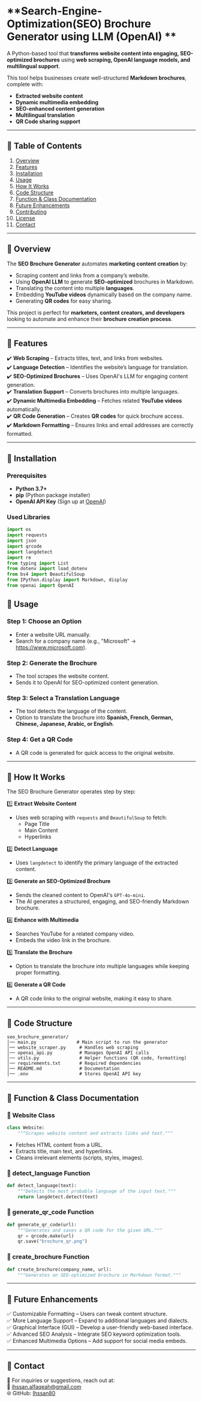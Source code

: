 # **Search-Engine-Optimization(SEO) Brochure Generator using LLM (OpenAI) **

A Python-based tool that **transforms website content into engaging, SEO-optimized brochures** using **web scraping, OpenAI language models, and multilingual support**.

This tool helps businesses create well-structured **Markdown brochures**, complete with:
- **Extracted website content**
- **Dynamic multimedia embedding**
- **SEO-enhanced content generation**
- **Multilingual translation**
- **QR Code sharing support**

---

## **📌 Table of Contents**
1. [Overview](#overview)
2. [Features](#features)
3. [Installation](#installation)
4. [Usage](#usage)
5. [How It Works](#how-it-works)
6. [Code Structure](#code-structure)
7. [Function & Class Documentation](#function--class-documentation)
8. [Future Enhancements](#future-enhancements)
9. [Contributing](#contributing)
10. [License](#license)
11. [Contact](#contact)

---

## **📌 Overview**
The **SEO Brochure Generator** automates **marketing content creation** by:
- Scraping content and links from a company’s website.
- Using **OpenAI LLM** to generate **SEO-optimized** brochures in Markdown.
- Translating the content into multiple **languages**.
- Embedding **YouTube videos** dynamically based on the company name.
- Generating **QR codes** for easy sharing.

This project is perfect for **marketers, content creators, and developers** looking to automate and enhance their **brochure creation process**.

---

## **📌 Features**
✔️ **Web Scraping** – Extracts titles, text, and links from websites.  
✔️ **Language Detection** – Identifies the website’s language for translation.  
✔️ **SEO-Optimized Brochures** – Uses OpenAI's LLM for engaging content generation.  
✔️ **Translation Support** – Converts brochures into multiple languages.  
✔️ **Dynamic Multimedia Embedding** – Fetches related **YouTube videos** automatically.  
✔️ **QR Code Generation** – Creates **QR codes** for quick brochure access.  
✔️ **Markdown Formatting** – Ensures links and email addresses are correctly formatted.  

---

## **📌 Installation**

### **Prerequisites**
- **Python 3.7+**
- **pip** (Python package installer)
- **OpenAI API Key** (Sign up at [OpenAI](https://openai.com/))

### **Used Libraries**
```python
import os
import requests
import json
import qrcode
import langdetect
import re
from typing import List
from dotenv import load_dotenv
from bs4 import BeautifulSoup
from IPython.display import Markdown, display
from openai import OpenAI
```

## **📌 Usage**
### **Step 1: Choose an Option**
- Enter a website URL manually.
- Search for a company name (e.g., "Microsoft" → https://www.microsoft.com).

### **Step 2: Generate the Brochure**
- The tool scrapes the website content.
- Sends it to OpenAI for SEO-optimized content generation.

### **Step 3: Select a Translation Language**
- The tool detects the language of the content.
- Option to translate the brochure into **Spanish, French, German, Chinese, Japanese, Arabic, or English**.

### **Step 4: Get a QR Code**
- A QR code is generated for quick access to the original website.

---

## **📌 How It Works**
The SEO Brochure Generator operates step by step:

1️⃣ **Extract Website Content**  
- Uses web scraping with `requests` and `BeautifulSoup` to fetch:
  - Page Title
  - Main Content
  - Hyperlinks

2️⃣ **Detect Language**  
- Uses `langdetect` to identify the primary language of the extracted content.

3️⃣ **Generate an SEO-Optimized Brochure**  
- Sends the cleaned content to OpenAI's `GPT-4o-mini`.
- The AI generates a structured, engaging, and SEO-friendly Markdown brochure.

4️⃣ **Enhance with Multimedia**  
- Searches YouTube for a related company video.
- Embeds the video link in the brochure.

5️⃣ **Translate the Brochure**  
- Option to translate the brochure into multiple languages while keeping proper formatting.

6️⃣ **Generate a QR Code**  
- A QR code links to the original website, making it easy to share.

---

## **📌 Code Structure**
```
seo_brochure_generator/
│── main.py               # Main script to run the generator
│── website_scraper.py     # Handles web scraping
│── openai_api.py          # Manages OpenAI API calls
│── utils.py               # Helper functions (QR code, formatting)
│── requirements.txt       # Required dependencies
│── README.md              # Documentation
│── .env                   # Stores OpenAI API key
```

---

## **📌 Function & Class Documentation**

### **🔹 Website Class**
```python
class Website:
    """Scrapes website content and extracts links and text."""
```
- Fetches HTML content from a URL.
- Extracts title, main text, and hyperlinks.
- Cleans irrelevant elements (scripts, styles, images).

### **🔹 detect_language Function**
```python
def detect_language(text):
    """Detects the most probable language of the input text."""
    return langdetect.detect(text)
```

### **🔹 generate_qr_code Function**
```python
def generate_qr_code(url):
    """Generates and saves a QR code for the given URL."""
    qr = qrcode.make(url)
    qr.save("brochure_qr.png")
```

### **🔹 create_brochure Function**
```python
def create_brochure(company_name, url):
    """Generates an SEO-optimized brochure in Markdown format."""
```

---

## **📌 Future Enhancements**
✅ Customizable Formatting – Users can tweak content structure.  
✅ More Language Support – Expand to additional languages and dialects.  
✅ Graphical Interface (GUI) – Develop a user-friendly web-based interface.  
✅ Advanced SEO Analysis – Integrate SEO keyword optimization tools.  
✅ Enhanced Multimedia Options – Add support for social media embeds.  

---

## **📌 Contact**
💬 For inquiries or suggestions, reach out at:  
📧 ihssan.alfaqeah@gmail.com  
🌐 GitHub: [Ihssan80](https://github.com/Ihssan80)
